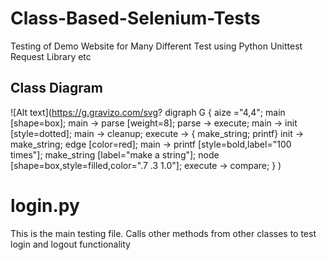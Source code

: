 # Class-Based-Selenium-Tests
Testing of Demo Website for Many Different Test using Python Unittest Request Library etc

<h2>Class Diagram</h2>

![Alt text](https://g.gravizo.com/svg?
  digraph G {
    aize ="4,4";
    main [shape=box];
    main -> parse [weight=8];
    parse -> execute;
    main -> init [style=dotted];
    main -> cleanup;
    execute -> { make_string; printf}
    init -> make_string;
    edge [color=red];
    main -> printf [style=bold,label="100 times"];
    make_string [label="make a string"];
    node [shape=box,style=filled,color=".7 .3 1.0"];
    execute -> compare;
  }
)




<h1>login.py</h1>

This is the main testing file. Calls other methods from other classes to test login and logout functionality






